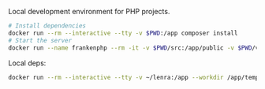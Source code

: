 
Local development environment for PHP projects.

```bash
# Install dependencies
docker run --rm --interactive --tty -v $PWD:/app composer install
# Start the server
docker run --name frankenphp --rm -it -v $PWD/src:/app/public -v $PWD/vendor:/app/vendor -p 8080:8080 -e 'SERVER_NAME=:8080' dunglas/frankenphp
```

Local deps:

```bash
docker run --rm --interactive --tty -v ~/lenra:/app --workdir /app/templates/template-franken-php composer install
```